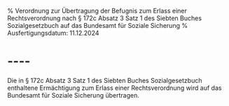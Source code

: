 % Verordnung zur Übertragung der Befugnis zum Erlass einer Rechtsverordnung nach § 172c Absatz 3 Satz 1 des Siebten Buches Sozialgesetzbuch auf das Bundesamt für Soziale Sicherung
% Ausfertigungsdatum: 11.12.2024
 
# ----

Die in § 172c Absatz 3 Satz 1 des Siebten Buches Sozialgesetzbuch enthaltene Ermächtigung zum Erlass einer Rechtsverordnung wird auf das Bundesamt für Soziale Sicherung übertragen.
